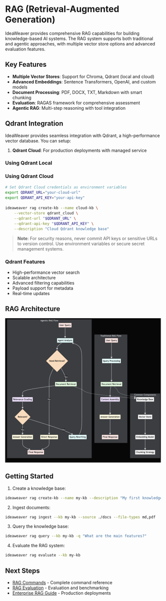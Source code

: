 # RAG (Retrieval-Augmented Generation)

IdeaWeaver provides comprehensive RAG capabilities for building knowledge-based AI systems. The RAG system supports both traditional and agentic approaches, with multiple vector store options and advanced evaluation features.

## Key Features

- **Multiple Vector Stores**: Support for Chroma, Qdrant (local and cloud)
- **Advanced Embeddings**: Sentence Transformers, OpenAI, and custom models
- **Document Processing**: PDF, DOCX, TXT, Markdown with smart chunking
- **Evaluation**: RAGAS framework for comprehensive assessment
- **Agentic RAG**: Multi-step reasoning with tool integration

## Qdrant Integration

IdeaWeaver provides seamless integration with Qdrant, a high-performance vector database. You can setup:

1. **Qdrant Cloud**: For production deployments with managed service

### Using Qdrant Local

### Using Qdrant Cloud
```bash
# Set Qdrant Cloud credentials as environment variables
export QDRANT_URL="your-cloud-url"
export QDRANT_API_KEY="your-api-key"

ideaweaver rag create-kb --name cloud-kb \
    --vector-store qdrant_cloud \
    --qdrant-url "$QDRANT_URL" \
    --qdrant-api-key "$QDRANT_API_KEY" \
    --description "Cloud Qdrant knowledge base"
```

> **Note**: For security reasons, never commit API keys or sensitive URLs to version control. Use environment variables or secure secret management systems.

### Qdrant Features
- High-performance vector search
- Scalable architecture
- Advanced filtering capabilities
- Payload support for metadata
- Real-time updates

## RAG Architecture

![RAG Architecture](../images/agent.png)



## Getting Started

1. Create a knowledge base:
```bash
ideaweaver rag create-kb --name my-kb --description "My first knowledge base"
```

2. Ingest documents:
```bash
ideaweaver rag ingest --kb my-kb --source ./docs --file-types md,pdf
```

3. Query the knowledge base:
```bash
ideaweaver rag query --kb my-kb -q "What are the main features?"
```

4. Evaluate the RAG system:
```bash
ideaweaver rag evaluate --kb my-kb
```

## Next Steps

- [RAG Commands](commands.md) - Complete command reference
- [RAG Evaluation](evaluation.md) - Evaluation and benchmarking
- [Enterprise RAG Guide](../guides/enterprise-rag.md) - Production deployments 
